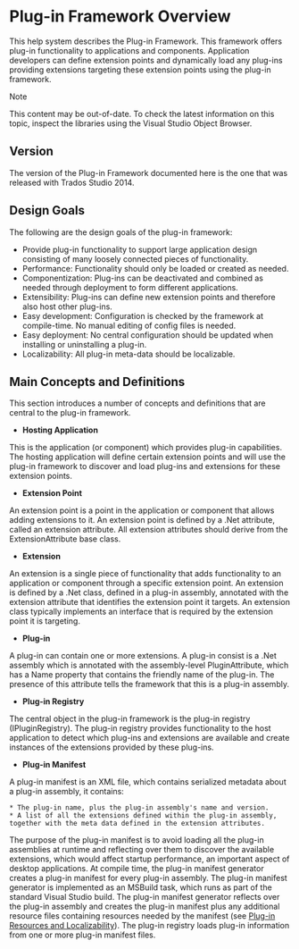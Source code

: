 Plug-in Framework Overview
====
This help system describes the Plug-in Framework. This framework offers plug-in functionality to applications and components. Application developers can define extension points and dynamically load any plug-ins providing extensions targeting these extension points using the plug-in framework.

> [!NOTE]
> This content may be out-of-date. To check the latest information on this topic, inspect the libraries using the Visual Studio Object Browser.


Version
---
The version of the Plug-in Framework documented here is the one that was released with Trados Studio 2014.

Design Goals
---
The following are the design goals of the plug-in framework:

* Provide plug-in functionality to support large application design consisting of many loosely connected pieces of functionality.
* Performance: Functionality should only be loaded or created as needed.
* Componentization: Plug-ins can be deactivated and combined as needed through deployment to form different applications.
* Extensibility: Plug-ins can define new extension points and therefore also host other plug-ins.
* Easy development: Configuration is checked by the framework at compile-time. No manual editing of config files is needed.
* Easy deployment: No central configuration should be updated when installing or uninstalling a plug-in.
* Localizability: All plug-in meta-data should be localizable.


Main Concepts and Definitions
----
This section introduces a number of concepts and definitions that are central to the plug-in framework.

* **Hosting Application**
  
This is the application (or component) which provides plug-in capabilities. The hosting application will define certain extension points and will use the plug-in framework to discover and load plug-ins and extensions for these extension points.

* **Extension Point**
  
An extension point is a point in the application or component that allows adding extensions to it. An extension point is defined by a .Net attribute, called an extension attribute. All extension attributes should derive from the ExtensionAttribute base class.

* **Extension**
  
An extension is a single piece of functionality that adds functionality to an application or component through a specific extension point. An extension is defined by a .Net class, defined in a plug-in assembly, annotated with the extension attribute that identifies the extension point it targets. An extension class typically implements an interface that is required by the extension point it is targeting.

* **Plug-in**
  
A plug-in can contain one or more extensions. A plug-in consist is a .Net assembly which is annotated with the assembly-level PluginAttribute, which has a Name property that contains the friendly name of the plug-in. The presence of this attribute tells the framework that this is a plug-in assembly.

* **Plug-in Registry**
  
The central object in the plug-in framework is the plug-in registry (IPluginRegistry). The plug-in registry provides functionality to the host application to detect which plug-ins and extensions are available and create instances of the extensions provided by these plug-ins.

* **Plug-in Manifest**
  
A plug-in manifest is an XML file, which contains serialized metadata about a plug-in assembly, it contains:

    * The plug-in name, plus the plug-in assembly's name and version.
    * A list of all the extensions defined within the plug-in assembly, together with the meta data defined in the extension attributes.
  
The purpose of the plug-in manifest is to avoid loading all the plug-in assemblies at runtime and reflecting over them to discover the available extensions, which would affect startup performance, an important aspect of desktop applications.
At compile time, the plug-in manifest generator creates a plug-in manifest for every plug-in assembly. The plug-in manifest generator is implemented as an MSBuild task, which runs as part of the standard Visual Studio build. The plug-in manifest generator reflects over the plug-in assembly and creates the plug-in manifest plus any additional resource files containing resources needed by the manifest (see [Plug-in Resources and Localizability](core/plugin_resources_and_localizability.md)). The plug-in registry loads plug-in information from one or more plug-in manifest files.
